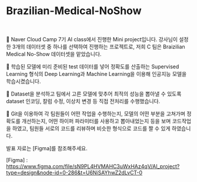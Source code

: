 # Brazilian-Medical-NoShow
<br/>

🎉 Naver Cloud Camp 7기 AI class에서 진행한 Mini project입니다.
강사님이 설정한 3개의 데이터셋 중 하나를 선택하여 진행하는 프로젝트로, 저희 C 팀은 Braizilian Medical No-Show 데이터셋을 맡았습니다.

💬 학습된 모델에 미리 준비된 test 데이터를 넣어 정확도를 산출하는 Supervised Learning 형식의 Deep Learning과 Machine Learning을 이용해 인공지능 모델을 학습시켰습니다.

💬 Dataset을 분석하고 팀에서 고른 모델에 맞추어 최적의 성능을 뽑아낼 수 있도록 dataset 인코딩, 칼럼 수정, 이상치 변경 등 직접 전처리를 수행했습니다.

💬 Git을 이용하여 각 팀원들이 어떤 작업을 수행하는지, 모델의 어떤 부분을 고쳐가며 정확도를 개선하는지, 어떤 하이퍼 파라미터를 사용하고 뽑아내었는지 등을 보며 코드작업을 하였고, 팀원들 서로의 코드를 리뷰하며 비슷한 형식으로 코드를 짤 수 있게 하였습니다.

발표 자료는 [Figma]를 참조해주세요.

[Figma] : https://www.figma.com/file/sN9PL4HVMAHC3uWxHAz4qV/AI_project?type=design&node-id=0-286&t=U6NiSAYhwZ2dLvCT-0
